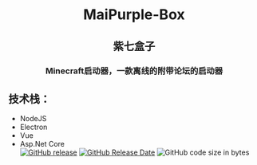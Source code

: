 <h1 align="center">MaiPurple-Box</h1>
<h2 align="center">紫七盒子</h2>
<h3 align="center">Minecraft启动器，一款离线的附带论坛的启动器</h3>


## 技术栈：  
* NodeJS   
* Electron    
* Vue   
* Asp.Net Core   
[![GitHub release](https://img.shields.io/github/v/release/MaiPurple/MaiPurple-Box)](https://github.com/MaiPurple/MaiPurple-Box/releases/latest) [![GitHub Release Date](https://img.shields.io/github/release-date/MaiPurple/MaiPurple-Box)](https://github.com/MaiPurple/MaiPurple-Box/releases) ![GitHub code size in bytes](https://img.shields.io/github/languages/code-size/MaiPurple/MaiPurple-Box)